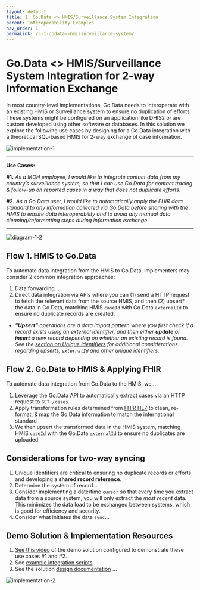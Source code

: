 ```yaml
---
layout: default
title: 1. Go.Data <> HMIS/Surveillance System Integration
parent: Interoperability Examples
nav_order: 1
permalink: /3-1-godata--hmissurveillance-system/
---
```

# Go.Data <> HMIS/Surveillance System Integration for 2-way Information Exchange
In most country-level implementations, Go.Data needs to interoperate with an existing HMIS or Surveillance system to ensure no duplication of efforts. These systems might be configured on an application like DHIS2 or are custom developed using other software or databases. In this solution we explore the following use cases by designing for a Go.Data integration with a theoretical SQL-based HMIS for 2-way exchange of case information. 

![implementation-1](../assets/godata-example1.png)

---
**Use Cases:**

**#1.**  _As a MOH employee, I would like to integrate contact data from my country’s surveillance system, so that I can use Go.Data for contact tracing & follow-up on reported cases in a way that does not duplicate efforts._

**#2.** _As a Go.Data user, I would like to automatically apply the FHIR data standard to any information collected via Go.Data before sharing with the HMIS to ensure data interoperability and to avoid any manual data cleaning/reformatting steps during information exchange._

---
![diagram-1-2](../assets/io-use-case-1-2.png)


## Flow 1. HMIS to Go.Data
To automate data integration from the HMIS to Go.Data, implementers may consider 2 common integration approaches: 
1. Data forwarding...
2. Direct data integration via APIs where you can (1) send a HTTP request to fetch the relevant data from the source HMIS, and then (2) upsert* the data in Go.Data, matching HMIS `caseId` with Go.Data `externalId` to ensure no duplicate records are created. 


* _**"Upsert"** operations are a data import pattern where you first check if a record exists using an external identifier, and then either **update** or **insert** a new record dependng on whether an existing record is found. See the [section on Unique Identifiers](...) for additional considerations regarding upserts, `externalId` and other unique identifiers._ 

## Flow 2. Go.Data to HMIS & Applying FHIR 
To automate data integration from Go.Data to the HMIS, we...
1. Leverage the Go.Data API to automatically extract cases via an HTTP request to `GET /cases`. 
2. Apply transformation rules determined from [FHIR HL7](...) to clean, re-format, & map the Go.Data information to match the international standard
3. We then upsert the transformed data in the HMIS system, matching HMIS `caseId` with the Go.Data `externalId` to ensure no duplicates are uploaded

## Considerations for two-way syncing
1. Unique identifiers are critical to ensuring no duplicate records or efforts and developing a **shared record reference**. 
2. Determine the system of record...
3. Consider implementing a date/time `cursor` so that every time you extract data from a source system, you will only extract the _most recent_ data. This minimizes the data load to be exchanged between systems, which is good for efficiency and security. 
4. Consider what initiates the data `sync`...

## Demo Solution & Implementation Resources
1. [See this video](...) of the demo solution configured to demonstrate these use cases #1 and #2.  
2. See [example integration scripts](...) ... 
3. See the solution [design documentation](...) ... 

![implementation-2](../assets/godata-example2.png)
